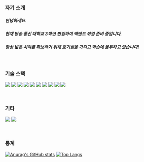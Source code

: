 <!-- ![우주](https://user-images.githubusercontent.com/50413112/105368338-c5250000-5c44-11eb-9a01-5a8c95186bba.jpg) -->

### 자기 소개
##### 안녕하세요.
##### 현재 방송 통신 대학교 3학년 편입하여 백엔드 취업 준비 중입니다.
##### 항상 넓은 시야를 확보하기 위해 호기심을 가지고 학습에 몰두하고 있습니다!

&nbsp;

### 기술 스택
<!-- C --> <img src="https://img.shields.io/badge/c-%2300599C.svg?style=for-the-badge&logo=c%2B%2B&logoColor=white"/>
<!-- C++ --> <img src="https://img.shields.io/badge/c++-%2300599C.svg?style=for-the-badge&logo=c%2B%2B&logoColor=white"/> 
<!-- C# --> <img src="https://img.shields.io/badge/c%23-%23239120.svg?style=for-the-badge&logo=c-sharp&logoColor=white"/> 
<!-- Java --> <img src="https://img.shields.io/badge/Java-007396?style=for-the-badge&logo=java&logoColor=white"> 
<!-- Python --> <img src="https://img.shields.io/badge/python-3670A0?style=for-the-badge&logo=python&logoColor=ffdd54"/> 
<!-- MySQL --> <img src="https://img.shields.io/badge/mysql-4479A1?style=for-the-badge&logo=mysql&logoColor=white"> 
<!-- Spring --> <img src="https://img.shields.io/badge/Spring-6DB33F?style=for-the-badge&logo=Spring&logoColor=white">
<!-- Spring --> <img src="https://img.shields.io/badge/Unity-6DB33F?style=for-the-badge&logo=Unity&logoColor=white"> 
<!-- Linux --> <img src="https://img.shields.io/badge/linux-FCC624?style=for-the-badge&logo=linux&logoColor=black"> 
<!-- Github --> <img src="https://img.shields.io/badge/github-181717?style=for-the-badge&logo=github&logoColor=white">

&nbsp;

### 기타
<!-- 블로그 주소 --> <a href="https://blog.naver.com/songbyhyeok"><img src="https://img.shields.io/badge/Tech%20Blog-11B48A?style=flat-square&logo=Vimeo&logoColor=white&link=https://blog.naver.com/songbyhyeok"/></a> <!-- 이메일 주소 --> <a href="mailto:songbyhyeok@gmail.com"><img src="https://img.shields.io/badge/Gmail-d14836?style=flat-square&logo=Gmail&logoColor=white&link=songbyhyeok@gmail.com"/></a>

&nbsp;

### 통계
[![Anurag's GitHub stats](https://github-readme-stats.vercel.app/api?username=songbyhyeok)](https://github.com/anuraghazra/github-readme-stats)
[![Top Langs](https://github-readme-stats.vercel.app/api/top-langs/?username=songbyhyeok&layout=compact)](https://github.com/anuraghazra/github-readme-stats)
<!--
**songbyhyeok/songbyhyeok** is a ✨ _special_ ✨ repository because its `README.md` (this file) appears on your GitHub profile.

Here are some ideas to get you started:

- 🔭 I’m currently working on ...
- 🌱 I’m currently learning ...
- 👯 I’m looking to collaborate on ...
- 🤔 I’m looking for help with ...
- 💬 Ask me about ...
- 📫 How to reach me: ...
- 😄 Pronouns: ...
- ⚡ Fun fact: ...
-->

